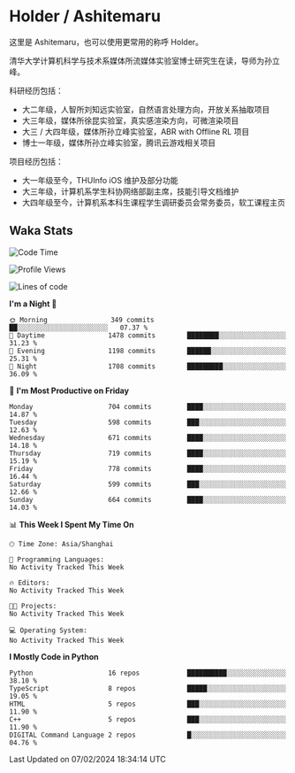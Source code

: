 # Holder / Ashitemaru

这里是 Ashitemaru，也可以使用更常用的称呼 Holder。

清华大学计算机科学与技术系媒体所流媒体实验室博士研究生在读，导师为孙立峰。

科研经历包括：

- 大二年级，人智所刘知远实验室，自然语言处理方向，开放关系抽取项目
- 大三年级，媒体所徐昆实验室，真实感渲染方向，可微渲染项目
- 大三 / 大四年级，媒体所孙立峰实验室，ABR with Offline RL 项目
- 博士一年级，媒体所孙立峰实验室，腾讯云游戏相关项目

项目经历包括：

- 大一年级至今，THUInfo iOS 维护及部分功能
- 大三年级，计算机系学生科协网络部副主席，技能引导文档维护
- 大四年级至今，计算机系本科生课程学生调研委员会常务委员，软工课程主页

## Waka Stats

<!--START_SECTION:waka-->
![Code Time](http://img.shields.io/badge/Code%20Time-1%2C023%20hrs%2024%20mins-blue)

![Profile Views](http://img.shields.io/badge/Profile%20Views-0-blue)

![Lines of code](https://img.shields.io/badge/From%20Hello%20World%20I%27ve%20Written-3.4%20million%20lines%20of%20code-blue)

**I'm a Night 🦉** 

```text
🌞 Morning                349 commits         ██░░░░░░░░░░░░░░░░░░░░░░░   07.37 % 
🌆 Daytime                1478 commits        ████████░░░░░░░░░░░░░░░░░   31.23 % 
🌃 Evening                1198 commits        ██████░░░░░░░░░░░░░░░░░░░   25.31 % 
🌙 Night                  1708 commits        █████████░░░░░░░░░░░░░░░░   36.09 % 
```
📅 **I'm Most Productive on Friday** 

```text
Monday                   704 commits         ████░░░░░░░░░░░░░░░░░░░░░   14.87 % 
Tuesday                  598 commits         ███░░░░░░░░░░░░░░░░░░░░░░   12.63 % 
Wednesday                671 commits         ████░░░░░░░░░░░░░░░░░░░░░   14.18 % 
Thursday                 719 commits         ████░░░░░░░░░░░░░░░░░░░░░   15.19 % 
Friday                   778 commits         ████░░░░░░░░░░░░░░░░░░░░░   16.44 % 
Saturday                 599 commits         ███░░░░░░░░░░░░░░░░░░░░░░   12.66 % 
Sunday                   664 commits         ████░░░░░░░░░░░░░░░░░░░░░   14.03 % 
```


📊 **This Week I Spent My Time On** 

```text
🕑︎ Time Zone: Asia/Shanghai

💬 Programming Languages: 
No Activity Tracked This Week

🔥 Editors: 
No Activity Tracked This Week

🐱‍💻 Projects: 
No Activity Tracked This Week

💻 Operating System: 
No Activity Tracked This Week
```

**I Mostly Code in Python** 

```text
Python                   16 repos            ██████████░░░░░░░░░░░░░░░   38.10 % 
TypeScript               8 repos             █████░░░░░░░░░░░░░░░░░░░░   19.05 % 
HTML                     5 repos             ███░░░░░░░░░░░░░░░░░░░░░░   11.90 % 
C++                      5 repos             ███░░░░░░░░░░░░░░░░░░░░░░   11.90 % 
DIGITAL Command Language 2 repos             █░░░░░░░░░░░░░░░░░░░░░░░░   04.76 % 
```




 Last Updated on 07/02/2024 18:34:14 UTC
<!--END_SECTION:waka-->

<!--
**Ashitemaru/Ashitemaru** is a ✨ _special_ ✨ repository because its `README.md` (this file) appears on your GitHub profile.

Here are some ideas to get you started:

- 🔭 I’m currently working on ...
- 🌱 I’m currently learning ...
- 👯 I’m looking to collaborate on ...
- 🤔 I’m looking for help with ...
- 💬 Ask me about ...
- 📫 How to reach me: ...
- 😄 Pronouns: ...
- ⚡ Fun fact: ...
-->

